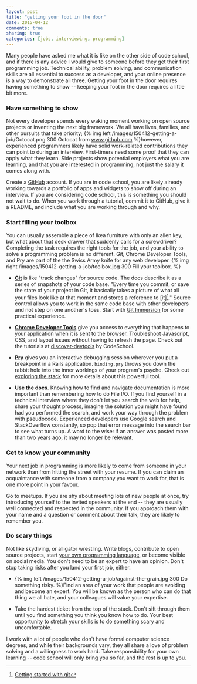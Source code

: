 ```yaml
---
layout: post
title: "getting your foot in the door"
date: 2015-04-12
comments: true
sharing: true
categories: [jobs, interviewing, programming]
---
```


Many people have asked me what it is like on the other side of code school, and if there is any advice I would give to someone before they get their first programming job. Technical ability, problem solving, and communication skills are all essential to success as a developer, and your online presence is a way to demonstrate all three. Getting your foot in the door requires having something to show -- keeping your foot in the door requires a little bit more.
<!--more-->

### Have something to show
Not every developer spends every waking moment working on open source projects or inventing the next big framework. We all have lives, families, and other pursuits that take priority; {% img left /images/150412-getting-a-job/Octocat.png 300 Octocat from www.github.com %}however, experienced programmers likely have solid work-related contributions they can point to during an interview. First-timers need some proof that they can apply what they learn. Side projects show potential employers what you are learning, and that you are interested in programming, not just the salary it comes along with.

Create a [GitHub](https://github.com/) account. If you are in code school, you are likely already working towards a portfolio of apps and widgets to show off during an interview. If you are considering code school, this is something you should not wait to do. When you work through a tutorial, commit it to GitHub, give it a README, and include what you are working through and why.

### Start filling your toolbox
You can usually assemble a piece of Ikea furniture with only an allen key, but what about that desk drawer that suddenly calls for a screwdriver? Completing the task requires the right tools for the job, and your ability to solve a programming problem is no different. Git, Chrome Developer Tools, and Pry are part of the the Swiss Army knife for any web developer.
{% img right /images/150412-getting-a-job/toolbox.jpg 300 Fill your toolbox. %}

* [**Git**](http://git-scm.com/) is like "track changes" for source code. The docs describe it as a series of snapshots of your code base. "Every time you commit, or save the state of your project in Git, it basically takes a picture of what all your files look like at that moment and stores a reference to [it][^1]." Source control allows you to work in the same code base with other developers and not step on one another's toes. Start with [Git Immersion](http://gitimmersion.com/) for some practical experience.

* [**Chrome Developer Tools**](https://developer.chrome.com/devtools) give you access to everything that happens to your application when it is sent to the browser. Troubleshoot Javascript, CSS, and layout issues without having to refresh the page. Check out the tutorials at [discover-devtools](http://discover-devtools.codeschool.com/) by CodeSchool.

* [**Pry**](https://github.com/pry/pry) gives you an interactive debugging session wherever you put a breakpoint in a Rails application. `binding.pry` throws you down the rabbit hole into the inner workings of your program's psyche. Check out [exploring the stack](http://katieleonard.ca/blog/2015/exploring-the-stack/) for more details about this powerful tool.

* **Use the docs**. Knowing how to find and navigate documentation is more important than remembering how to do File I/O. If you find yourself in a technical interview where they don't let you search the web for help, share your thought process, imagine the solution you might have found had you performed the search, and work your way through the problem with pseudocode. Experienced developers use Google search and StackOverflow constantly, so pop that error message into the search bar to see what turns up. A word to the wise: if an answer was posted more than two years ago, it may no longer be relevant.

### Get to know your community
Your next job in programming is more likely to come from someone in your network than from hitting the street with your resume. If you can claim an acquaintance with someone from a company you want to work for, that is one more point in your favour.

Go to meetups. If you are shy about meeting lots of new people at once, try introducing yourself to the invited speakers at the end -- they are usually well connected and respected in the community. If you approach them with your name and a question or comment about their talk, they are likely to remember you.

### Do scary things
Not like skydiving, or alligator wrestling. Write blogs, contribute to open source projects, start [your own programming language](http://createyourproglang.com/), or become visible on social media. You don't need to be an expert to have an opinion. Don't stop taking risks after you land your first job, either. 

* {% img left /images/150412-getting-a-job/against-the-grain.jpg 300 Do something risky. %}Find an area of your work that people are avoiding and become an expert. You will be known as the person who can do that thing we all hate, and your colleagues will value your expertise.

* Take the hardest ticket from the top of the stack. Don't sift through them until you find something you think you know how to do. Your best opportunity to stretch your skills is to do something scary and uncomfortable.

I work with a lot of people who don't have formal computer science degrees, and while their backgrounds vary, they all share a love of problem solving and a willingness to work hard. Take responsibility for your own learning -- code school will only bring you so far, and the rest is up to you.

[^1]: [Getting started with git](http://git-scm.com/book/en/v2/Getting-Started-Git-Basics)
